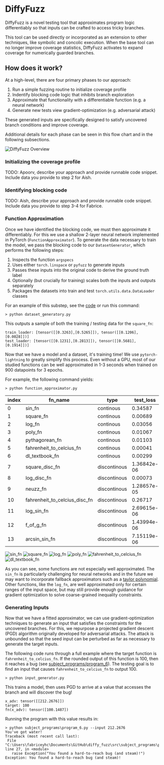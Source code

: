 # DiffyFuzz

DiffyFuzz is a novel testing tool that approximates program logic differentiably so that inputs can be crafted to access tricky branches. 

This tool can be used directly or incorporated as an extension to other techniques, like symbolic and concolic execution. When the base tool can no longer improve coverage statistics, DiffyFuzz activates to expand coverage for numerically guarded branches. 

## How does it work?

At a high-level, there are four primary phases to our approach:

1. Run a simple fuzzing routine to initialize coverage profile
2. Indentify blocking code logic that inhibits branch exploration 
3. Approximate that functionality with a differentiable function (e.g. a neural network)
4. Generate new tests view gradient-optimization (e.g. adversarial attack)

These generated inputs are specifically designed to satisfy uncovered branch conditions and improve coverage. 

Additional details for each phase can be seen in this flow chart and in the following subsections.

![DiffyFuzz Overview](/imgs/overview.png?raw=true)

### Initializing the coverage profile

TODO: Apoorv, describe your approach and provide runnable code snippet. Include data you provide to step 2 for Aish.

### Identifying blocking code

TODO: Aish, describe your approach and provide runnable code snippet. Include data you provide to step 3-4 for Fabrice.

### Function Approximation

Once we have identified the blocking code, we must then approximate it differentiably. For this we use a shallow 2-layer neural network implemented in PyTorch (`FunctionApproximator`). To generate the data necessary to train the model, we pass the blocking code to our `DatasetGenerator`, which performs the following steps:

1. Inspects the function `argspecs`
2. Uses either `torch.linspace` or `pyfuzz` to generate inputs
4. Passes these inputs into the original code to derive the ground truth label
3. Optionally (but crucially for training) scales both the inputs and outputs separately
5. Packages the datasets into train and test `torch.utils.data.DataLoader` classes

For an example of this substep, see the [code](src/dataset_generator.py) or run this command:
```
> python dataset_generatory.py
```
This outputs a sample of both the training / testing data for the `square_fn`:
```
train_loader: [tensor([[0.3263],[0.5265]]), tensor([[0.1206],[0.0028]])]
test_loader: [tensor([[0.1231],[0.2813]]), tensor([[0.5681],[0.1914]])]
```

Now that we have a model and a dataset, it's training time! We use `pytorch-lightning` to greatly simplify this process. Even without a GPU, most of our studied functions can be well approximated in 1-3 seconds when trained on 900 datapoints for 3 epochs. 

For example, the following command yields:

```
> python function_approximator.py
```

|index|fn\_name|type|test\_loss|test\_acc|train\_time_in_sec|
|---|---|---|---|---|---|
|0|sin\_fn|continous|0\.34587|NA|1\.60|
|1|square\_fn|continous|0\.00689|NA|1\.57|
|2|log\_fn|continous|0\.03056|NA|1\.58|
|3|poly\_fn|continous|0\.01067|NA|1\.62|
|4|pythagorean\_fn|continous|0\.01103|NA|1\.61|
|5|fahrenheit\_to_celcius_fn|continous|0\.00041|NA|1\.61|
|6|dl\_textbook_fn|continous|0\.00299|NA|1\.61|
|7|square\_disc_fn|discontinous|1\.36842e-06|1|1\.62|
|8|log\_disc_fn|discontinous|0\.00073|1|1\.63|
|9|neuzz\_fn|discontinous|1\.28657e-05|1|1\.61|
|10|fahrenheit\_to_celcius_disc_fn|discontinous|0\.26717|0\.91|1\.60|
|11|log\_sin_fn|discontinous|2\.69615e-06|1|1\.60|
|12|f\_of_g_fn|discontinous|1\.43994e-06|1|1\.66|
|13|arcsin\_sin_fn|discontinous|7\.15119e-06|1|1\.62|

![sin_fn](/imgs/sin_fn.png?raw=true) ![square_fn](/imgs/square_fn.png?raw=true) ![log_fn](/imgs/log_fn.png?raw=true) ![poly_fn](/imgs/poly_fn.png?raw=true)          ![fahrenheit_to_celcius_fn](/imgs/fahrenheit_to_celcius_fn.png?raw=true) ![dl_textbook_fn](/imgs/dl_textbook_fn.png?raw=true)

As you can see, some functions are not especially well approximated. The `sin_fn` is particularly challenging for neural networks and in the future we may want to incorporate fallback approximators such as a [taylor polynomial](https://docs.scipy.org/doc/scipy/reference/generated/scipy.interpolate.approximate_taylor_polynomial.html). Other functions, like the `log_fn`, are well approximated only for certain ranges of the input space, but may still provide enough guidance for gradient optimization to solve coarse-grained inequality constraints. 

### Generating Inputs

Now that we have a fitted approximator, we can use gradient-optimization techniques to generate an input that satisfies the constraints for the uncovered branches. For this, we repurpose a projected gradient descent (PGD) algorithm originally developed for adversarial attacks. The attack is unbounded so that the seed input can be perturbed as far as necessary to generate the target inputs. 

The following code runs through a full example where the target function is `fahrenheit_to_celcius_fn`. If the rounded output of this function is 100, then it reaches a bug (see [subject_programs/program_6](/src/subject_programs/program_6.py)). The testing goal is to find an input that causes `fahrenheit_to_celcius_fn` to output 100.

```
> python input_generator.py
```
This trains a model, then uses PGD to arrive at a value that accesses the branch and will discover the bug!

```
x_adv: tensor([[212.2676]])
target: 100
fn(x_adv): tensor([100.1487])
```
Running the program with this value results in:
 ```
> python subject_programs\program_6.py --input 212.2676
You've got water!
Traceback (most recent call last):
  File "C:\Users\fabriceyhc\Documents\GitHub\diffy_fuzz\src\subject_programs\program_6.py", line 27, in <module>
    raise Exception("You found a hard-to-reach bug (and steam)!")
Exception: You found a hard-to-reach bug (and steam)!
 ```

